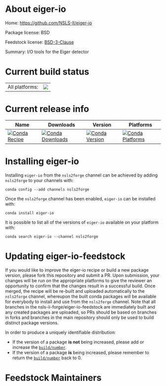 About eiger-io
==============

Home: https://github.com/NSLS-II/eiger-io

Package license: BSD

Feedstock license: [BSD-3-Clause](https://github.com/nsls-ii-forge/eiger-io-feedstock/blob/master/LICENSE.txt)

Summary: I/O tools for the Eiger detector

Current build status
====================


<table><tr><td>All platforms:</td>
    <td>
      <a href="https://dev.azure.com/nsls2forge/nsls2forge/_build/latest?definitionId=90&branchName=master">
        <img src="https://dev.azure.com/nsls2forge/nsls2forge/_apis/build/status/eiger-io-feedstock?branchName=master">
      </a>
    </td>
  </tr>
</table>

Current release info
====================

| Name | Downloads | Version | Platforms |
| --- | --- | --- | --- |
| [![Conda Recipe](https://img.shields.io/badge/recipe-eiger--io-green.svg)](https://anaconda.org/nsls2forge/eiger-io) | [![Conda Downloads](https://img.shields.io/conda/dn/nsls2forge/eiger-io.svg)](https://anaconda.org/nsls2forge/eiger-io) | [![Conda Version](https://img.shields.io/conda/vn/nsls2forge/eiger-io.svg)](https://anaconda.org/nsls2forge/eiger-io) | [![Conda Platforms](https://img.shields.io/conda/pn/nsls2forge/eiger-io.svg)](https://anaconda.org/nsls2forge/eiger-io) |

Installing eiger-io
===================

Installing `eiger-io` from the `nsls2forge` channel can be achieved by adding `nsls2forge` to your channels with:

```
conda config --add channels nsls2forge
```

Once the `nsls2forge` channel has been enabled, `eiger-io` can be installed with:

```
conda install eiger-io
```

It is possible to list all of the versions of `eiger-io` available on your platform with:

```
conda search eiger-io --channel nsls2forge
```




Updating eiger-io-feedstock
===========================

If you would like to improve the eiger-io recipe or build a new
package version, please fork this repository and submit a PR. Upon submission,
your changes will be run on the appropriate platforms to give the reviewer an
opportunity to confirm that the changes result in a successful build. Once
merged, the recipe will be re-built and uploaded automatically to the
`nsls2forge` channel, whereupon the built conda packages will be available for
everybody to install and use from the `nsls2forge` channel.
Note that all branches in the nsls-ii-forge/eiger-io-feedstock are
immediately built and any created packages are uploaded, so PRs should be based
on branches in forks and branches in the main repository should only be used to
build distinct package versions.

In order to produce a uniquely identifiable distribution:
 * If the version of a package **is not** being increased, please add or increase
   the [``build/number``](https://docs.conda.io/projects/conda-build/en/latest/resources/define-metadata.html#build-number-and-string).
 * If the version of a package **is** being increased, please remember to return
   the [``build/number``](https://docs.conda.io/projects/conda-build/en/latest/resources/define-metadata.html#build-number-and-string)
   back to 0.

Feedstock Maintainers
=====================


